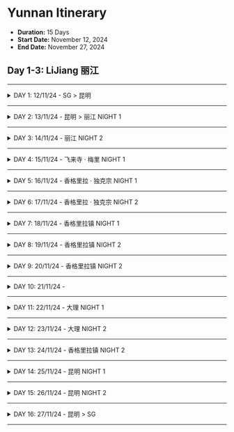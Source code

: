 # Yunnan Itinerary

- **Duration:** 15 Days
- **Start Date:** November 12, 2024
- **End Date:** November 27, 2024

## Day 1-3: LiJiang 丽江

---

<details>
  <summary>DAY 1: 12/11/24 - SG > 昆明</summary>

- 22:00 - Depart Singapore

</details>

---

<details>
  <summary>DAY 2: 13/11/24 - 昆明 > 丽江 NIGHT 1</summary>

- 02:00 - Arrive 昆明长水国际机场
- 04:00 - Breakfast@昆明长水国际机场
- 04:30 - DiDi to 昆明火车站 (Opens 5am)
- 07:13 - HSR D8792 昆明站 to 丽江站
- 10:33 - Reached 丽江站
- 12:00 - Lunch@丽江古城
- 14:00 - Check In Hotel@丽江古城
- 15:00 - Shop at 忠义
- 18:00 - Dinner@丽江古城

</details>

---

<details>
  <summary>DAY 3: 14/11/24 - 丽江 NIGHT 2</summary>

- 10:00 - Chill day at 丽江
- 15:00 - Tour 白沙镇 or 虎跳峡景区
- 16:00 - Back to 丽江古城
- 18:00 - Dinner@忠义夜市

</details>

---

<details>
  <summary>DAY 4: 15/11/24 - 飞来寺 · 梅里 NIGHT 1</summary>

- 07:00 - Check Out 丽江古城
- 08:32 - C441 丽江站 to 香格里拉站
- 09:45 - Reached 香格里拉站
- 10:00 - Go 香格里拉汽车客运站售票处
- 10:30 - Bus 4 hr to 德钦（飞来寺
- 17:00 - Check In Hotel@飞来寺/梅里
- 18:00 - Rest for the day

</details>

---

<details>
  <summary>DAY 5: 16/11/24 - 香格里拉 · 独克宗 NIGHT 1</summary>

- 06:00 - Watch 梅里雪山日早金山
- 11:00 - Check Out Hotel@飞来寺/梅里
- 13:17 - Go 独克宗古城
- 14:00 - Check In Hotel@独克宗古城
- 15:00 - Go 龟山公园 turn 大佛寺转经筒
- 18:00 - Dinner@独克宗古城
- 20:00 - Supper@古城四方街

</details>

---

<details>
  <summary>DAY 6: 17/11/24 - 香格里拉 · 独克宗 NIGHT 2</summary>

- 08:00 - 纳帕海(Napa Lake) & 依拉草原
- 09:00 - Chill at 黑豆咖啡屋
- 14:00 - 松赞林寺(SongZanlin Monastery)
- 18:00 - Public Bus back to 独克宗古城

</details>

---

<details>
  <summary>DAY 7: 18/11/24 - 香格里拉镇 NIGHT 1</summary>

- 07:30 - Check Out
- 08:00 - Hire car from 香格里拉站 to 香格里拉镇
- 13:00 - Walk to 稻城亚丁景区游客中心 take 观光车
- 13:30 - 稻城亚丁 短线
- 15:00 - 亚丁村 -> 冲古寺 -> Trek to 珍珠海
- 18:00 - Dinner@香格里拉镇

</details>

---

<details>
  <summary>DAY 8: 19/11/24 - 香格里拉镇 NIGHT 2</summary>

- 07:00 - Walk to 稻城亚丁景区游客中心 take 观光车
- 07:30 - 稻城亚丁 长线
- 10:00 - 亚丁村 -> 冲古寺 -> 观光车 to 牛奶海/五色海
- 18:00 - Dinner@香格里拉镇

</details>

---

<details>
  <summary>DAY 9: 20/11/24 - 香格里拉镇 NIGHT 2</summary>

- 07:30 - Check Out

</details>

---

<details>
  <summary>DAY 10: 21/11/24 -  </summary>

- 07:30 - Check Out

</details>

---

<details>
  <summary>DAY 11: 22/11/24 -  大理 NIGHT 1</summary>

- 09:15 - Reached Dali Station
- 10:00 - Explore Erhai Lake
- 13:00 - Lunch @
- 14:00 - Check-in HOTEL @
- 14:30 - Explore 大理古城 Dali Old Town
- 15:00 - Explore 喜洲古镇 Xizhou Village
- 17:00 - Sound on the Clouds Hotel Santorini
- 18:00 - Watch Sunset @

</details>

---

<details>
  <summary>DAY 12: 23/11/24 - 大理 NIGHT 2</summary>

- 07:00 - Book car to 无量山樱花谷

</details>

---

<details>
  <summary>DAY 13: 24/11/24 - 香格里拉镇 NIGHT 2</summary>

- 07:00 - Book car to 腾冲银杏村景区

</details>

---

<details>
  <summary>DAY 14: 25/11/24 - 昆明 NIGHT 1</summary>

- 07:30 - Check Out

</details>

---

<details>
  <summary>DAY 15: 26/11/24 - 昆明 NIGHT 2</summary>

- 07:30 - Check Out

</details>

---

<details>
  <summary>DAY 16: 27/11/24 - 昆明 > SG</summary>

- 03:00 - Fly back

</details>

---
